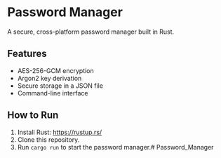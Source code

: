 # Password Manager

A secure, cross-platform password manager built in Rust.

## Features
- AES-256-GCM encryption
- Argon2 key derivation
- Secure storage in a JSON file
- Command-line interface

## How to Run
1. Install Rust: https://rustup.rs/
2. Clone this repository.
3. Run `cargo run` to start the password manager.# Password_Manager
